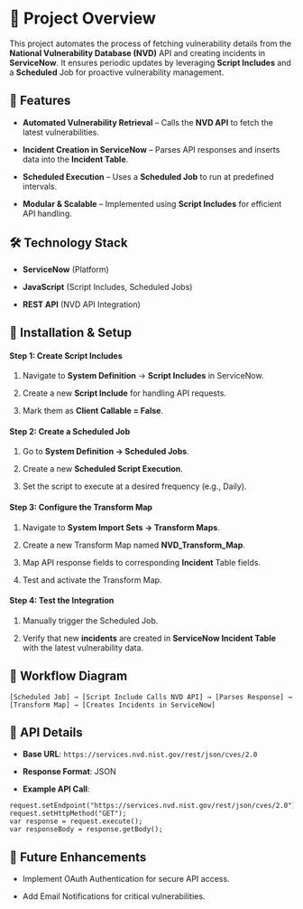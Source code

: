 # 📌 Project Overview

This project automates the process of fetching vulnerability details from the __National Vulnerability Database (NVD)__ API and creating incidents in __ServiceNow__. It ensures periodic updates by leveraging __Script Includes__ and a __Scheduled__ Job for proactive vulnerability management.



## 🚀 Features

- __Automated Vulnerability Retrieval__ – Calls the __NVD API__ to fetch the latest vulnerabilities.

- __Incident Creation in ServiceNow__  – Parses API responses and inserts data into the __Incident Table__.

- __Scheduled Execution__ – Uses a __Scheduled Job__ to run at predefined intervals.

- __Modular & Scalable__ – Implemented using __Script Includes__ for efficient API handling.

## 🛠️ Technology Stack

- __ServiceNow__ (Platform)

- __JavaScript__ (Script Includes, Scheduled Jobs)

- __REST API__ (NVD API Integration)

## 🔧 Installation & Setup

#### Step 1: Create Script Includes

1. Navigate to __System Definition__ → __Script Includes__ in ServiceNow.

2. Create a new __Script Include__ for handling API requests.

3. Mark them as __Client Callable = False__.

#### Step 2: Create a Scheduled Job

1. Go to __System Definition → Scheduled Jobs__.

2. Create a new __Scheduled Script Execution__.

3. Set the script to execute at a desired frequency (e.g., Daily).

#### Step 3: Configure the Transform Map

1. Navigate to __System Import Sets → Transform Maps__.

2. Create a new Transform Map named __NVD_Transform_Map__.

3. Map API response fields to corresponding __Incident__ Table fields.

4. Test and activate the Transform Map.

#### Step 4: Test the Integration

1. Manually trigger the Scheduled Job.

2. Verify that new __incidents__ are created in __ServiceNow Incident Table__ with the latest vulnerability data.

## 🔄 Workflow Diagram

``
[Scheduled Job] → [Script Include Calls NVD API] → [Parses Response] → [Transform Map] → [Creates Incidents in ServiceNow]
``

## 📝 API Details

- __Base URL__: ``https://services.nvd.nist.gov/rest/json/cves/2.0``

- __Response Format__: JSON

- __Example API Call__:

```var request = new sn_ws.RESTMessageV2();
request.setEndpoint("https://services.nvd.nist.gov/rest/json/cves/2.0");
request.setHttpMethod("GET");
var response = request.execute();
var responseBody = response.getBody();
```

## 📌 Future Enhancements

- Implement OAuth Authentication for secure API access.

- Add Email Notifications for critical vulnerabilities.

